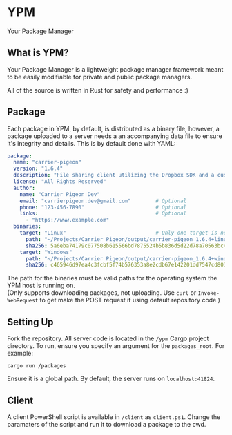 # YPM
Your Package Manager

## What is YPM?
Your Package Manager is a lightweight package manager framework meant to be easily modifiable for private and public package managers.

All of the source is written in Rust for safety and performance :)

## Package
Each package in YPM, by default, is distributed as a binary file, however, a package uploaded to a server needs a an accompanying data file to ensure it's integrity and details. This is by default done with YAML:

```yaml
package:
  name: "carrier-pigeon"
  version: "1.6.4"
  description: "File sharing client utilizing the Dropbox SDK and a custom Metadata server solution (Iron Pigeon), meant for trusted students to share study and school-related materials with others."
  license: "All Rights Reserved"
  author:
    name: "Carrier Pigeon Dev"
    email: "carrierpigeon.dev@gmail.com"        # Optional
    phone: "123-456-7890"                       # Optional
    links:                                      # Optional
      - "https://www.example.com"
  binaries:
    target: "Linux"                             # Only one target is needed; this is specified by the POST request to the server
      path: "~/Projects/Carrier Pigeon/output/carrier-pigeon_1.6.4+linux"
      sha256: 5a6eba74179c077508b615566bd7875524b5b836d5d22d78a70563bc4ca9aa07
    target: "Windows"                           
      path: "~/Projects/Carrier Pigeon/output/carrier-pigeon_1.6.4+windows.exe"
      sha256: c465946d97ea4c3fcbf5f74b576353a8e2cdb67e142201dd7547cd8037b912c3
```

The path for the binaries must be valid paths for the operating system the YPM host is running on.\
(Only supports downloading packages, not uploading. Use `curl` or `Invoke-WebRequest` to get make the POST request if using default repository code.)

## Setting Up
Fork the repository. All server code is located in the `/ypm` Cargo project directory. To run, ensure you specify an argument for the `packages_root`. For example:
```
cargo run /packages
```
Ensure it is a global path. By default, the server runs on `localhost:41824`.

## Client
A client PowerShell script is available in `/client` as `client.ps1`. Change the paramaters of the script and run it to download a package to the cwd.